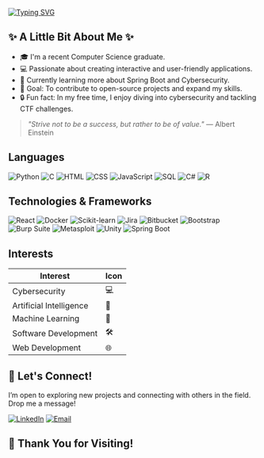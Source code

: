 [![Typing SVG](https://readme-typing-svg.demolab.com?font=Fira+Code&pause=1000&color=DE75F7&width=435&lines=Hello+%F0%9F%91%8B++I'm+Joshua+Chuah)](https://git.io/typing-svg)

## ✨ A Little Bit About Me ✨

- 🎓 I'm a recent Computer Science graduate.
- 💻 Passionate about creating interactive and user-friendly applications.
- 🌱 Currently learning more about Spring Boot and Cybersecurity.
- 🎯 Goal: To contribute to open-source projects and expand my skills.
- 🔒 Fun fact: In my free time, I enjoy diving into cybersecurity and tackling CTF challenges.

> *"Strive not to be a success, but rather to be of value."* — Albert Einstein

## Languages

![Python](https://img.shields.io/badge/Python-3776AB?style=for-the-badge&logo=python&logoColor=white)
![C](https://img.shields.io/badge/C-00599C?style=for-the-badge&logo=c&logoColor=white)
![HTML](https://img.shields.io/badge/HTML-E34F26?style=for-the-badge&logo=html5&logoColor=white)
![CSS](https://img.shields.io/badge/CSS-1572B6?style=for-the-badge&logo=css3&logoColor=white)
![JavaScript](https://img.shields.io/badge/JavaScript-F7DF1E?style=for-the-badge&logo=javascript&logoColor=black)
![SQL](https://img.shields.io/badge/SQL-4479A1?style=for-the-badge&logo=postgresql&logoColor=white)
![C#](https://img.shields.io/badge/C%23-239120?style=for-the-badge&logo=c-sharp&logoColor=white)
![R](https://img.shields.io/badge/R-276DC3?style=for-the-badge&logo=r&logoColor=white)





## Technologies & Frameworks
![React](https://img.shields.io/badge/React-61DAFB?style=for-the-badge&logo=react&logoColor=black)
![Docker](https://img.shields.io/badge/Docker-2496ED?style=for-the-badge&logo=docker&logoColor=white)
![Scikit-learn](https://img.shields.io/badge/Scikit--learn-F7931E?style=for-the-badge&logo=scikit-learn&logoColor=white)
![Jira](https://img.shields.io/badge/Jira-0052CC?style=for-the-badge&logo=jira&logoColor=white)
![Bitbucket](https://img.shields.io/badge/Bitbucket-0052CC?style=for-the-badge&logo=bitbucket&logoColor=white)
![Bootstrap](https://img.shields.io/badge/Bootstrap-563D7C?style=for-the-badge&logo=bootstrap&logoColor=white)
![Burp Suite](https://img.shields.io/badge/Burp%20Suite-FF5C00?style=for-the-badge&logo=burpsuite&logoColor=white)
![Metasploit](https://img.shields.io/badge/Metasploit-007C4D?style=for-the-badge&logo=metasploit&logoColor=white)
![Unity](https://img.shields.io/badge/Unity-000000?style=for-the-badge&logo=unity&logoColor=white)
![Spring Boot](https://img.shields.io/badge/Spring%20Boot-6DB33F?style=for-the-badge&logo=springboot&logoColor=white)

## Interests



| Interest             | Icon |
|----------------------|------|
| Cybersecurity    | 💻   |
| Artificial Intelligence | 🧠 |                                        
| Machine Learning        | 🤖  |
| Software Development | 🛠️   |
| Web Development      | 🌐   |
 
## 🤝 Let's Connect!

I’m open to exploring new projects and connecting with others in the field. Drop me a message!

[![LinkedIn](https://img.shields.io/badge/LinkedIn-0077B5?style=for-the-badge&logo=linkedin&logoColor=white)](https://www.linkedin.com/in/joshua-chuah00/)
[![Email](https://img.shields.io/badge/Email-D14836?style=for-the-badge&logo=gmail&logoColor=white)](mailto:chuahjoshua00@gmail.com)

## 🙏 Thank You for Visiting!










<!--
**joshuachuah/joshuachuah** is a ✨ _special_ ✨ repository because its `README.md` (this file) appears on your GitHub profile.

Here are some ideas to get you started:

- 🔭 I’m currently working on ...
- 🌱 I’m currently learning ...
- 👯 I’m looking to collaborate on ...
- 🤔 I’m looking for help with ...
- 💬 Ask me about ...
- 📫 How to reach me: ...
- 😄 Pronouns: ...
- ⚡ Fun fact: ...
-->
